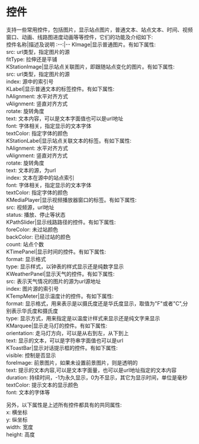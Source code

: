 #  控件
支持一些常用控件，包括图片，显示站点图片，普通文本、站点文本、时间、视频窗口、动画、线路图进度动画等等控件，它们的功能及介绍如下:<br>
控件名称|描述及说明
:--:|--
KImage|显示普通图片。有如下属性:<br>src: url类型，指定图片的源<br>fitType: 拉伸还是平铺<br>
KStationImage|显示站点关联图片，即跟随站点变化的图片。有如下属性:<br>src: url类型，指定图片的源<br>index: 源中的索引号<br>
KLabel|显示普通文本的标签控件。有如下属性:<br>hAlignment: 水平对齐方式<br>vAlignment: 竖直对齐方式<br>rotate: 旋转角度<br>text: 文本内容，可以是文本字面值也可以是url地址<br>font: 字体相关，指定显示的文本字体<br>textColor: 指定字体的颜色<br>
KStationLabel|显示站点关联文本的标签。有如下属性:<br>hAlignment: 水平对齐方式<br>vAlignment: 竖直对齐方式<br>rotate: 旋转角度<br>text: 文本的源，为url<br>index: 文本在源中的站点索引<br>font: 字体相关，指定显示的文本字体<br>textColor: 指定字体的颜色<br>
KMediaPlayer|显示视频播放器窗口的标签。有如下属性:<br>src: 视频源，url地址<br>status: 播放、停止等状态<br>
KPathSlider|显示线路路径的控件。有如下属性:<br>foreColor: 未过站颜色<br>backColor: 已经过站的颜色<br>count: 站点个数<br>
KTimePanel|显示时间的控件。有如下属性:<br>format: 显示格式<br>type: 显示样式，以钟表的样式显示还是纯数字显示<br>
KWeatherPanel|显示天气的控件。有如下属性:<br>src: 表示天气情况的图片的源为url源地址<br>index: 图片源的索引号<br>
KTempMeter|显示温度计的控件。有如下属性:<br>format: 显示格式，用来表示是以摄氏度还是华氏度显示，取值为"F"或者"C",分别表示华氏度和摄氏度<br>type: 显示方式，用来指定是以温度计样式来显示还是纯文字来显示<br>
KMarquee|显示走马灯的控件。有如下属性:<br>orientation: 走马灯方向，可以是从右到左，从下到上<br>text: 显示的文本，可以是字符串字面值也可以是url<br>
KToastBar|显示对话提示框的控件。有如下属性:<br>visible: 控制是否显示<br>foreImage: 前景图片，如果未设置前景图片，则是透明的<br>text: 提示的文本内容,可以是文本字面量，也可以是url地址指定的文本内容<br>duration: 持续时间，-1为永久显示，0为不显示，其它为显示时间，单位是毫秒<br>textColor: 提示文本的显示颜色<br>font: 文本的字体等<br>

另外，以下属性是上述所有控件都具有的共同属性:<br>
x: 横坐标<br>y: 纵坐标<br>width: 宽度<br>height: 高度<br>

